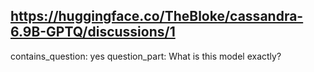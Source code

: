 ## https://huggingface.co/TheBloke/cassandra-6.9B-GPTQ/discussions/1

contains_question: yes
question_part: What is this model exactly?